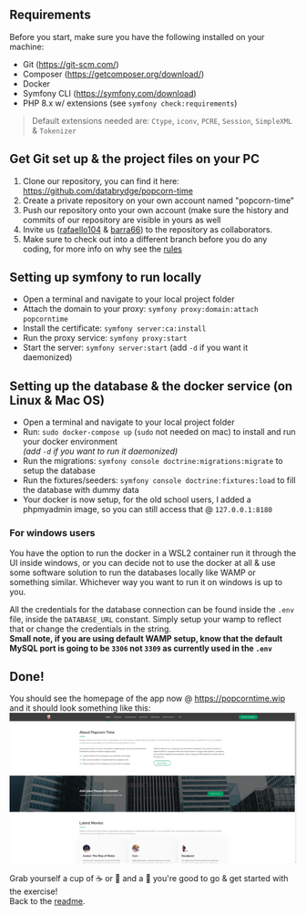 ## Requirements

Before you start, make sure you have the following installed on your machine:
- Git (https://git-scm.com/)
- Composer (https://getcomposer.org/download/)
- Docker
- Symfony CLI (https://symfony.com/download)
- PHP 8.x w/ extensions (see `symfony check:requirements`)<br/>
> Default extensions needed are:  `Ctype`, `iconv`, `PCRE`, `Session`, `SimpleXML` & `Tokenizer`


## Get Git set up & the project files on your PC
1. Clone our repository, you can find it here: https://github.com/databrydge/popcorn-time
2. Create a private repository on your own account named "popcorn-time"
3. Push our repository onto your own account (make sure the history and commits of our repository are visible in yours as well
4. Invite us ([rafaello104](https://github.com/rafaello104) & [barra66](https://github.com/barra66)) to the repository as collaborators.
5. Make sure to check out into a different branch before you do any coding, for more info on why see the [rules](README.md#assignment-rules-for-submission)


## Setting up symfony to run locally
- Open a terminal and navigate to your local project folder
- Attach the domain to your proxy: `symfony proxy:domain:attach popcorntime`
- Install the certificate: `symfony server:ca:install`
- Run the proxy service: `symfony proxy:start`
- Start the server: `symfony server:start` (add `-d` if you want it daemonized)



## Setting up the database & the docker service (on Linux & Mac OS)

- Open a terminal and navigate to your local project folder
- Run: `sudo docker-compose up` (`sudo` not needed on mac) to install and run your docker environment <br/>
  *(add `-d` if you want to run it daemonized)*
- Run the migrations: `symfony console doctrine:migrations:migrate` to setup the database
- Run the fixtures/seeders: `symfony console doctrine:fixtures:load` to fill the database with dummy data
- Your docker is now setup, for the old school users, I added a phpmyadmin image, so you can still access that @ `127.0.0.1:8180`

### For windows users
You have the option to run the docker in a WSL2 container run it through the UI inside windows, or you can decide not to use the docker at all & use some software solution to run the databases locally like WAMP or something similar. Whichever way you want to run it on windows is up to you.

All the credentials for the database connection can be found inside the `.env` file, inside the `DATABASE_URL` constant. Simply setup your wamp to reflect that or change the credentials in the string. <br/>
**Small note, if you are using default WAMP setup, know that the default MySQL port is going to be `3306` not `3309` as currently used in the `.env`**


## Done!
You should see the homepage of the app now @ https://popcorntime.wip and it should look something like this:
![Homepage preview screenshot](public/assets/img/homepage.png)


Grab yourself a cup of :coffee: or :tea: and a :cookie: you're good to go & get started with the exercise!<br/>
Back to the [readme](README.md).
